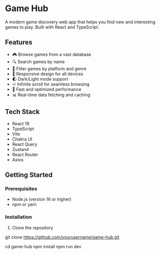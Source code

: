# Game Hub

A modern game discovery web app that helps you find new and interesting games to play. Built with React and TypeScript.

## Features

- 🎮 Browse games from a vast database
- 🔍 Search games by name
- 🎯 Filter games by platform and genre
- 📱 Responsive design for all devices
- 🌓 Dark/Light mode support
- ♾️ Infinite scroll for seamless browsing
- 🚀 Fast and optimized performance
- 📊 Real-time data fetching and caching

## Tech Stack

- React 19
- TypeScript
- Vite
- Chakra UI
- React Query
- Zustand
- React Router
- Axios

## Getting Started

### Prerequisites

- Node.js (version 16 or higher)
- npm or yarn

### Installation

1. Clone the repository

git clone https://github.com/yourusername/game-hub.git

cd game-hub
npm install
npm run dev